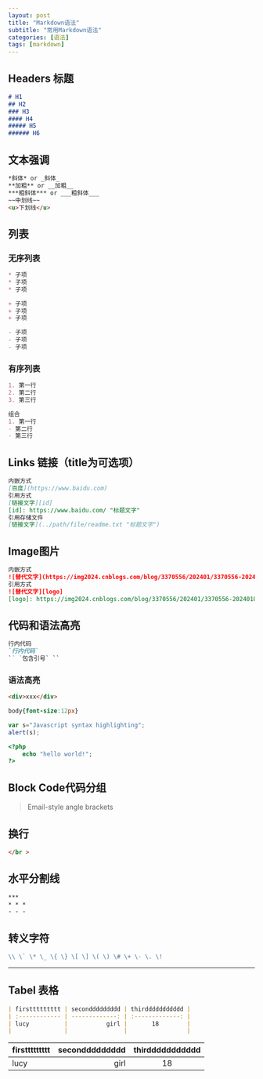 ```yaml
---
layout: post
title: "Markdown语法"
subtitle: "常用Markdown语法"  
categories: [语法]
tags: [markdown]  
---
```



## Headers 标题
```markdown
# H1
## H2
### H3
#### H4
##### H5
###### H6
```

## 文本强调
```markdown
*斜体* or _斜体_
**加粗** or __加粗__
***粗斜体*** or ___粗斜体___
~~中划线~~  
<u>下划线</u>
```

## 列表

### 无序列表
```markdown
* 子项
* 子项
* 子项

+ 子项
+ 子项
+ 子项

- 子项
- 子项
- 子项
```

### 有序列表
```markdown
1. 第一行
2. 第二行
3. 第三行

组合
1. 第一行
- 第二行
- 第三行
```

## Links 链接（title为可选项）

```markdown
内嵌方式 
[百度](https://www.baidu.com)
引用方式 
[链接文字][id]
[id]: https://www.baidu.com/ "标题文字"
引用存储文件
[链接文字](../path/file/readme.txt "标题文字")
```


## Image图片
```markdown
内嵌方式
![替代文字](https://img2024.cnblogs.com/blog/3370556/202401/3370556-20240109213831570-139775648.png "标题文字")
引用方式
![替代文字][logo]
[logo]: https://img2024.cnblogs.com/blog/3370556/202401/3370556-20240109213831570-139775648.png "标题文字"
```

## 代码和语法高亮
```markdown
行内代码
`行内代码`
`` `包含引号` ``
```

### 语法高亮
```html
<div>xxx</div>
```
```css
body{font-size:12px}
```
```javascript
var s="Javascript syntax highlighting";
alert(s);
```
```php
<?php
	echo "hello world!";
?>
```
## Block Code代码分组
> Email-style angle brackets

## 换行
```markdown
</br >
```
## 水平分割线
```markdown
***
* * *
- - -
```
## 转义字符
```markdown
\\ \` \* \_ \{ \} \[ \] \( \) \# \+ \- \. \!
```

***
## Tabel  表格
```markdown
| firsttttttttt | seconddddddddd | thirddddddddddd |
| :------------ | -------------: | :-------------: |
| lucy          |           girl |       18        |
|               |                |                 |
```

| firsttttttttt | seconddddddddd | thirddddddddddd |
| :------------ | -------------: | :-------------: |
| lucy          |           girl |       18        |


